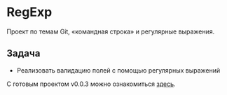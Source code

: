 # RegExp

Проект по темам Git, «командная строка» и регулярные выражения.

## Задача
 - Реализовать валидацию полей с помощью регулярных выражений

С готовым проектом v0.0.3 можно ознакомиться [здесь][1]. 

[1]: https://itwassoclear.github.io/regexp-validation/
